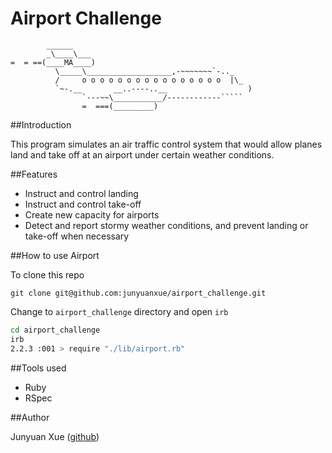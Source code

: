 Airport Challenge
=================

```
        ______
        _\____\___
=  = ==(____MA____)
          \_____\___________________,-~~~~~~~`-.._
          /     o o o o o o o o o o o o o o o o  |\_
          `~-.__       __..----..__                  )
                `---~~\___________/------------`````
                =  ===(_________)

```

##Introduction

This program simulates an air traffic control system that would allow planes land and take off at an airport under certain weather conditions.

##Features

* Instruct and control landing
* Instruct and control take-off
* Create new capacity for airports
* Detect and report stormy weather conditions, and prevent landing or take-off when necessary

##How to use Airport

To clone this repo
```
git clone git@github.com:junyuanxue/airport_challenge.git
```

Change to `airport_challenge` directory and open `irb`
```bash
cd airport_challenge
irb
2.2.3 :001 > require "./lib/airport.rb"
```



##Tools used

* Ruby
* RSpec

##Author

Junyuan Xue ([github](https://github.com/junyuanxue))
